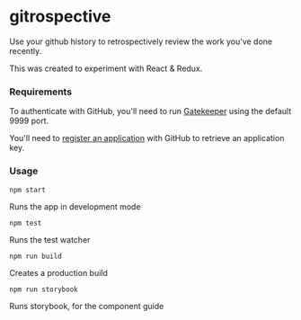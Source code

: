 # gitrospective

Use your github history to retrospectively review the work you've done recently.

This was created to experiment with React & Redux.

### Requirements

To authenticate with GitHub, you'll need to run [Gatekeeper](https://github.com/prose/gatekeeper/blob/master/README.md) using the default 9999 port.

You'll need to [register an application](https://github.com/settings/applications/new) with GitHub to retrieve an application key.

### Usage

    npm start

Runs the app in development mode

    npm test

Runs the test watcher

    npm run build

Creates a production build

    npm run storybook

Runs storybook, for the component guide
